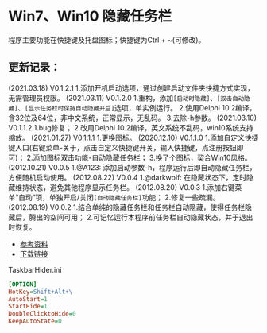 # Win7、Win10 隐藏任务栏

程序主要功能在快捷键及托盘图标；快捷键为Ctrl + ~(可修改)。

## 更新记录：
(2021.03.18) V0.1.2.1
1.添加开机启动选项，通过创建启动文件夹快捷方式实现，无需管理员权限。
(2021.03.11) V0.1.2.0
1.重构，添加`[启动时隐藏]`、`[双击自动隐藏]`、`[显示任务栏时保持自动隐藏开启]`选项，单实例运行。
2.使用Delphi 10.2编译，含32位及64位，非中文系统，正常显示，无乱码。
3.去除-h参数。
(2021.03.10) V0.1.1.2
1.bug修复；
2.改用Delphi 10.2编译，英文系统不乱码，win10系统支持缩放。
(2021.01.27) V0.1.1.1
1.更换图标。
(2020.12.10) V0.1.1.0
1.添加自定义快捷键入口(右键菜单-关于，点击自定义快捷键开关，输入快捷键，点注册按钮即可)；
2.添加图标双击功能-自动隐藏任务栏；
3.换了个图标，契合Win10风格。
(2012.10.21) V0.0.5
1.@A123: 添加启动参数-h，程序运行后即自动隐藏任务栏，方便随机启动使用。
(2012.08.22) V0.0.4
1.@darkwolf: 在隐藏状态下，定时隐藏维持状态，避免其他程序显示任务栏。
(2012.08.20) V0.0.3
1.添加右键菜单“自动”项，单独开启/关闭`[自动隐藏任务栏]`功能；
2.修复一些疏漏。
(2012.08.19) V0.0.2
1.结合单纯的隐藏任务栏和任务栏自动隐藏，使得任务栏隐藏后，腾出的空间可用；
2.可记忆运行本程序前任务栏自动隐藏状态，并于退出时恢复。


- [参考资料](https://zyhh.me/delphi/taskbarhider.html)
- [下载链接](https://txyz.lanzoue.com/iyarg1cf1ioh)

TaskbarHider.ini
```ini
[OPTION]
HotKey=Shift+Alt+\
AutoStart=1
StartHide=1
DoubleClicktoHide=0
KeepAutoState=0

```